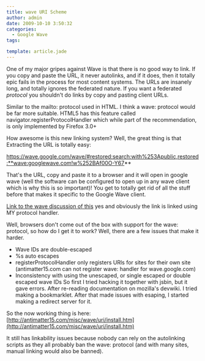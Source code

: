 ```yaml
---
title: wave URI Scheme
author: admin
date: 2009-10-10 3:50:32
categories:
  - Google Wave
tags: 

template: article.jade
---
```


One of my major gripes against Wave is that there is no good way to link. If you copy and paste the URL, it never autolinks, and if it does, then it totally epic fails in the process for most content systems. The URLs are insanely long, and totally ignores the federated nature. If you want a federated _protocol_ you shouldn't do links by copy and pasting client URLs.

Similar to the mailto: protocol used in HTML. I think a wave: protocol would be far more suitable. HTML5 has this feature called navigator.registerProtocolHandler which while part of the recommendation, is only implemented by Firefox 3.0+

How awesome is this new linking system? Well, the great thing is that Extracting the URL is totally easy:

https://wave.google.com/wave/#restored:search:with%253Apublic,restored:**wave:googlewave.com!w%252BAf00O-Y67**

That's the URL, copy and paste it to a browser and it will open in google wave (well the software can be configured to open up in any wave client which is why this is so important)! You get to totally get rid of all the stuff before that makes it specific to the Google Wave client.

[Link to the wave discussion of this](wave:googlewave.com!w%252BAf00O-Y67) yes and obviously the link is linked using MY protocol handler.

Well, browsers don't come out of the box with support for the wave: protocol, so how do I get it to work? Well, there are a few issues that make it harder.

*   Wave IDs are double-escaped
*   %s auto escapes
*   registerProtocolHandler only registers URls for sites for their own site (antimatter15.com can not register wave: handler for wave.google.com)
*   Inconsistency with using the unescaped, or single escaped or double escaped wave IDs
So first I tried hacking it together with jsbin, but it gave errors. After re-reading documentation on mozilla's devwiki. I tried making a bookmarklet. After that made issues with esaping, I started making a redirect server for it.

So the now working thing is here: [http://antimatter15.com/misc/wave/uri/install.htm](http://antimatter15.com/misc/wave/uri/install.htm)

It still has linkability issues because nobody can rely on the autolinking scripts as they all probably ban the wave: protocol (and with many sites, manual linking would also be banned).
